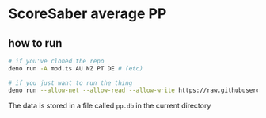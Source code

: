 # ScoreSaber average PP

## how to run

```sh
# if you've cloned the repo
deno run -A mod.ts AU NZ PT DE # (etc)

# if you just want to run the thing
deno run --allow-net --allow-read --allow-write https://raw.githubusercontent.com/byhemechi/averagePP/master/mod.ts AU NZ PT DE # (etc)
```

The data is stored in a file called `pp.db` in the current directory
